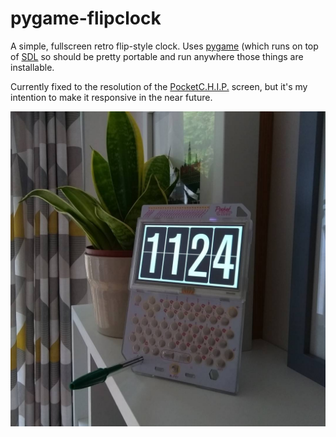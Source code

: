 # pygame-flipclock

A simple, fullscreen retro flip-style clock. Uses [pygame](https://www.pygame.org) (which runs on top of [SDL](http://www.libsdl.org/) so should be pretty portable and run anywhere those things are installable.

Currently fixed to the resolution of the [PocketC.H.I.P.](https://getchip.com/pages/pocketchip) screen, but it's my intention to make it responsive in the near future.

![lifestyle photo](clock.jpg)
